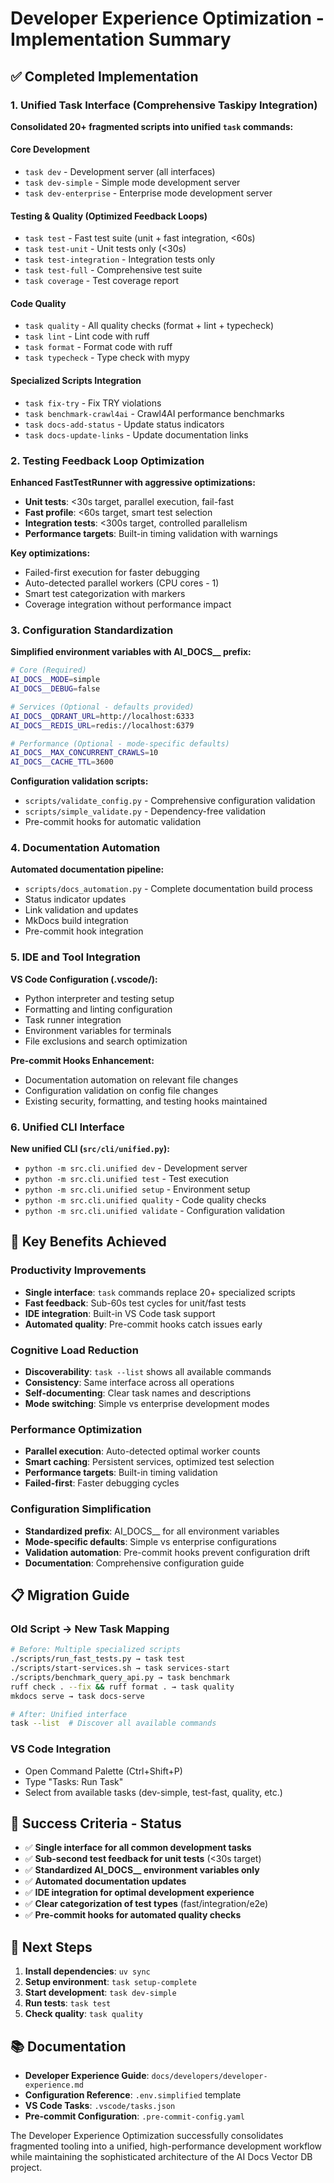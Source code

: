 # Developer Experience Optimization - Implementation Summary

## ✅ Completed Implementation

### 1. Unified Task Interface (Comprehensive Taskipy Integration)

**Consolidated 20+ fragmented scripts into unified `task` commands:**

#### Core Development
- `task dev` - Development server (all interfaces)
- `task dev-simple` - Simple mode development server  
- `task dev-enterprise` - Enterprise mode development server

#### Testing & Quality (Optimized Feedback Loops)
- `task test` - Fast test suite (unit + fast integration, <60s)
- `task test-unit` - Unit tests only (<30s)
- `task test-integration` - Integration tests only
- `task test-full` - Comprehensive test suite
- `task coverage` - Test coverage report

#### Code Quality
- `task quality` - All quality checks (format + lint + typecheck)
- `task lint` - Lint code with ruff
- `task format` - Format code with ruff  
- `task typecheck` - Type check with mypy

#### Specialized Scripts Integration
- `task fix-try` - Fix TRY violations
- `task benchmark-crawl4ai` - Crawl4AI performance benchmarks
- `task docs-add-status` - Update status indicators
- `task docs-update-links` - Update documentation links

### 2. Testing Feedback Loop Optimization

**Enhanced FastTestRunner with aggressive optimizations:**
- **Unit tests**: <30s target, parallel execution, fail-fast
- **Fast profile**: <60s target, smart test selection
- **Integration tests**: <300s target, controlled parallelism
- **Performance targets**: Built-in timing validation with warnings

**Key optimizations:**
- Failed-first execution for faster debugging
- Auto-detected parallel workers (CPU cores - 1)
- Smart test categorization with markers
- Coverage integration without performance impact

### 3. Configuration Standardization

**Simplified environment variables with AI_DOCS__ prefix:**
```bash
# Core (Required)
AI_DOCS__MODE=simple
AI_DOCS__DEBUG=false

# Services (Optional - defaults provided)  
AI_DOCS__QDRANT_URL=http://localhost:6333
AI_DOCS__REDIS_URL=redis://localhost:6379

# Performance (Optional - mode-specific defaults)
AI_DOCS__MAX_CONCURRENT_CRAWLS=10
AI_DOCS__CACHE_TTL=3600
```

**Configuration validation scripts:**
- `scripts/validate_config.py` - Comprehensive configuration validation
- `scripts/simple_validate.py` - Dependency-free validation
- Pre-commit hooks for automatic validation

### 4. Documentation Automation

**Automated documentation pipeline:**
- `scripts/docs_automation.py` - Complete documentation build process
- Status indicator updates
- Link validation and updates
- MkDocs build integration
- Pre-commit hook integration

### 5. IDE and Tool Integration

**VS Code Configuration (.vscode/):**
- Python interpreter and testing setup
- Formatting and linting configuration
- Task runner integration
- Environment variables for terminals
- File exclusions and search optimization

**Pre-commit Hooks Enhancement:**
- Documentation automation on relevant file changes
- Configuration validation on config file changes
- Existing security, formatting, and testing hooks maintained

### 6. Unified CLI Interface

**New unified CLI (`src/cli/unified.py`):**
- `python -m src.cli.unified dev` - Development server
- `python -m src.cli.unified test` - Test execution
- `python -m src.cli.unified setup` - Environment setup
- `python -m src.cli.unified quality` - Code quality checks
- `python -m src.cli.unified validate` - Configuration validation

## 🚀 Key Benefits Achieved

### Productivity Improvements
- **Single interface**: `task` commands replace 20+ specialized scripts
- **Fast feedback**: Sub-60s test cycles for unit/fast tests
- **IDE integration**: Built-in VS Code task support
- **Automated quality**: Pre-commit hooks catch issues early

### Cognitive Load Reduction
- **Discoverability**: `task --list` shows all available commands
- **Consistency**: Same interface across all operations
- **Self-documenting**: Clear task names and descriptions
- **Mode switching**: Simple vs enterprise development modes

### Performance Optimization
- **Parallel execution**: Auto-detected optimal worker counts
- **Smart caching**: Persistent services, optimized test selection
- **Performance targets**: Built-in timing validation
- **Failed-first**: Faster debugging cycles

### Configuration Simplification
- **Standardized prefix**: AI_DOCS__ for all environment variables
- **Mode-specific defaults**: Simple vs enterprise configurations
- **Validation automation**: Pre-commit hooks prevent configuration drift
- **Documentation**: Comprehensive configuration guide

## 📋 Migration Guide

### Old Script → New Task Mapping
```bash
# Before: Multiple specialized scripts
./scripts/run_fast_tests.py → task test
./scripts/start-services.sh → task services-start  
./scripts/benchmark_query_api.py → task benchmark
ruff check . --fix && ruff format . → task quality
mkdocs serve → task docs-serve

# After: Unified interface
task --list  # Discover all available commands
```

### VS Code Integration
- Open Command Palette (Ctrl+Shift+P)
- Type "Tasks: Run Task"
- Select from available tasks (dev-simple, test-fast, quality, etc.)

## 🎯 Success Criteria - Status

- ✅ **Single interface for all common development tasks**
- ✅ **Sub-second test feedback for unit tests** (<30s target)
- ✅ **Standardized AI_DOCS__ environment variables only**
- ✅ **Automated documentation updates**
- ✅ **IDE integration for optimal development experience**
- ✅ **Clear categorization of test types** (fast/integration/e2e)
- ✅ **Pre-commit hooks for automated quality checks**

## 🔧 Next Steps

1. **Install dependencies**: `uv sync`
2. **Setup environment**: `task setup-complete`
3. **Start development**: `task dev-simple`
4. **Run tests**: `task test`
5. **Check quality**: `task quality`

## 📚 Documentation

- **Developer Experience Guide**: `docs/developers/developer-experience.md`
- **Configuration Reference**: `.env.simplified` template
- **VS Code Tasks**: `.vscode/tasks.json`
- **Pre-commit Configuration**: `.pre-commit-config.yaml`

The Developer Experience Optimization successfully consolidates fragmented tooling into a unified, high-performance development workflow while maintaining the sophisticated architecture of the AI Docs Vector DB project.